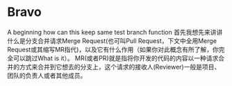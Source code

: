 # Bravo
A beginning
how can this keep same
test branch function
首先我想先来讲讲什么是分支合并请求Merge Request(也可叫Pull Request，下文中全用Merge Request或其缩写MR指代)，以及它有什么作用（如果你对此概念有所了解，你完全可以跳过What is it）。 MR(或者PR)就是指将你开发的代码的内容以一种请求合并的方式来合并到它想去的分支上，这个请求的接收人(Reviewer)一般是项目、团队的负责人或者其他成员。 
